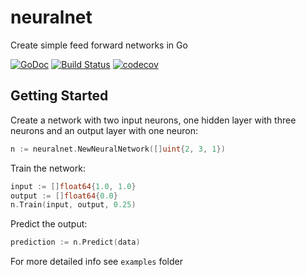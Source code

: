 # neuralnet
Create simple feed forward networks in Go

[![GoDoc](https://godoc.org/github.com/goml/gobrain?status.svg)](https://godoc.org/github.com/wbrc/neuralnet)
[![Build Status](https://travis-ci.com/wbrc/neuralnet.svg?branch=master)](https://travis-ci.org/wbrc/neuralnet)
[![codecov](https://codecov.io/gh/wbrc/neuralnet/branch/master/graph/badge.svg)](https://codecov.io/gh/wbrc/neuralnet)

## Getting Started
Create a network with two input neurons, one hidden layer with
three neurons and an output layer with one neuron:
```go
n := neuralnet.NewNeuralNetwork([]uint{2, 3, 1})
```

Train the network:
```go
input := []float64{1.0, 1.0}
output := []float64{0.0}
n.Train(input, output, 0.25)
```

Predict the output:
```go
prediction := n.Predict(data)
```

For more detailed info see `examples` folder
